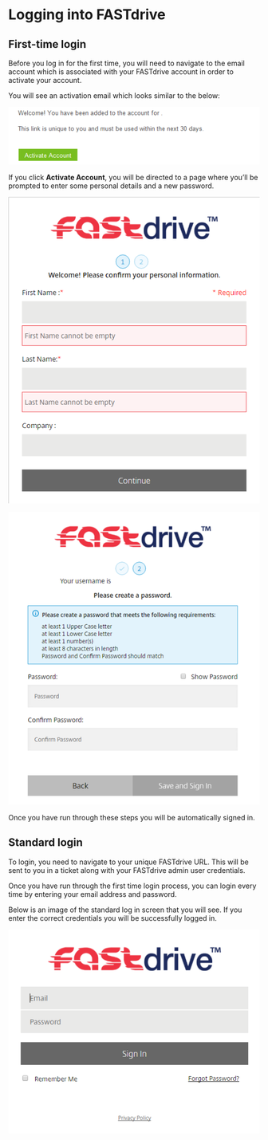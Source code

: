 # Logging into FASTdrive

## First-time login

Before you log in for the first time, you will need to navigate to the email account which is associated with your FASTdrive account in order to activate your account.

You will see an activation email which looks similar to the below:

![Image53](files/Image53.png)

If you click __Activate Account__, you will be directed to a page where you’ll be prompted to enter some personal details and a new password.

![Image54](files/Image54.png)

![Image55](files/Image55.png)

Once you have run through these steps you will be automatically signed in.

## Standard login

To login, you need to navigate to your unique FASTdrive URL. This will be sent to you in a ticket along with your FASTdrive admin user credentials.

Once you have run through the first time login process, you can login every time by entering your email address and password.

Below is an image of the standard log in screen that you will see. If you enter the correct credentials you will be successfully logged in.

![Image56](files/Image56.png)
